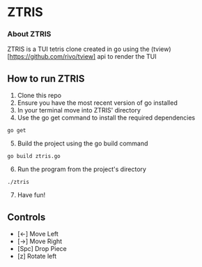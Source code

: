 # ZTRIS

### About ZTRIS
ZTRIS is a TUI tetris clone created in go using the (tview)[https://github.com/rivo/tview] api to render the TUI 

## How to run ZTRIS
1. Clone this repo
2. Ensure you have the most recent version of go installed
3. In your terminal move into ZTRIS' directory
4. Use the go get command to install the required dependencies 
```console
go get
```
5. Build the project using the go build command
```console
go build ztris.go
```
6. Run the program from the project's directory
```console
./ztris
```
7. Have fun!

## Controls
- [<-] Move Left
- [->] Move Right
- [Spc] Drop Piece
- [z] Rotate left
